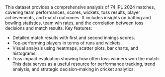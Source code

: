 This dataset provides a comprehensive analysis of 74 IPL 2024 matches, covering team performances, scores, wickets, toss results, player achievements, and match outcomes. It includes insights on batting and bowling statistics, team win rates, and the correlation between toss decisions and match results.
Key features:
- Detailed match results with first and second innings scores.
- Top-performing players in terms of runs and wickets.
- Visual analysis using heatmaps, scatter plots, bar charts, and histograms.
- Toss impact evaluation showing how often toss winners won the match.
This data serves as a useful resource for performance tracking, trend analysis, and strategic decision-making in cricket analytics.
